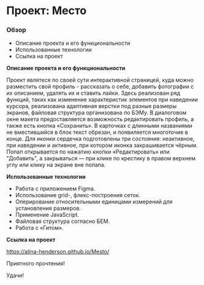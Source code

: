 # Проект: Место

### Обзор
* Описание проекта  и его функциональности
* Использованные технологии
* Ссылка на проект

**Описание проекта  и его функциональности**

Проект являтеся по своей сути интерактивной страницей, куда можно разместить свой профиль - рассказать о себе, добавить фотографии с их описанием, удалять их и ставить лайки.
Здесь реализован ряд функций, таких как изменение характеристик элементов при наведении курсора, реализована адаптивная верстки под разные размеры экранов, файловая структура организована по БЭМу. В диалоговом окне макета предоставляется возможность редактировать профиль, а также есть кнопка «Сохранить». В карточках с длинными названиями не вместившийся в блок текст обрезан, и появиляется многоточие в конце.
Для иконки сердечка подготовлены три состояния: неактивное, при наведении и активное, при котором иконка закрашивается чёрным. Попап открывается по нажатию кнопки «Редактировать» или "Добавить", а закрываться — при клике по крестику в правом верхнем углу или клику на экране вне попапа.

**Использованные технологии**

- Работа с приложением Figma.
- Использование grid-, флекс-построения сеток.
- Оперирование относительными единицами измерений для установления размеров.
- Применение JavaScript.
- Файловая структура согласно БЕМ.
- Работа с «Гитом».


**Ссылка на проект**

https://alina-henderson.github.io/Mesto/

Приятного прочтения!


Удачи!
